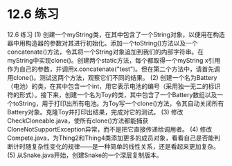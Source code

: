 # 12.6 练习


12.6 练习
(1) 创建一个myString类，在其中包含了一个String对象，以便用在构造器中用构造器的参数对其进行初始化。添加一个toString()方法以及一个concatenate()方法，令其将一个String对象追加到我们的内部字符串。在myString中实现clone()。创建两个static方法，每个都取得一个myString x引用作为自己的参数，并调用x.concatenate("test")。但在第二个方法中，请首先调用clone()。测试这两个方法，观察它们不同的结果。
(2) 创建一个名为Battery（电池）的类，在其中包含一个int，用它表示电池的编号（采用独一无二的标识符的形式）。接下来，创建一个名为Toy的类，其中包含了一个Battery数组以及一个toString，用于打印出所有电池。为Toy写一个clone()方法，令其自动关闭所有Battery对象。克隆Toy并打印出结果，完成对它的测试。
(3) 修改CheckCloneable.java，使所有clone()方法都能捕获CloneNotSupportException异常，而不是把它直接传递给调用者。
(4) 修改Compete.java，为Thing2和Thing4类添加更多的成员对象，看看自己是否能判断计时随复杂性变化的规律——是一种简单的线性关系，还是看起来更加复杂。
(5) 从Snake.java开始，创建Snake的一个深层复制版本。